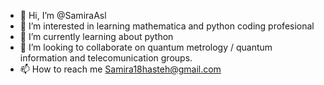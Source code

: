 - 👋 Hi, I’m @SamiraAsl
- 👀 I’m interested in learning mathematica and python coding profesional 
- 🌱 I’m currently learning about python
- 💞️ I’m looking to collaborate on quantum metrology / quantum information and telecomunication groups. 
- 📫 How to reach me Samira18hasteh@gmail.com

<!---
SamiraAsl/SamiraAsl is a ✨ special ✨ repository because its `README.md` (this file) appears on your GitHub profile.
You can click the Preview link to take a look at your changes.
--->
